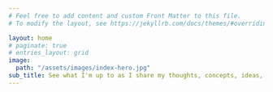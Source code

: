 ```yaml
---
# Feel free to add content and custom Front Matter to this file.
# To modify the layout, see https://jekyllrb.com/docs/themes/#overriding-theme-defaults

layout: home
# paginate: true
# entries_layout: grid
image:
  path: "/assets/images/index-hero.jpg"
sub_title: See what I'm up to as I share my thoughts, concepts, ideas, and news.
---
```

